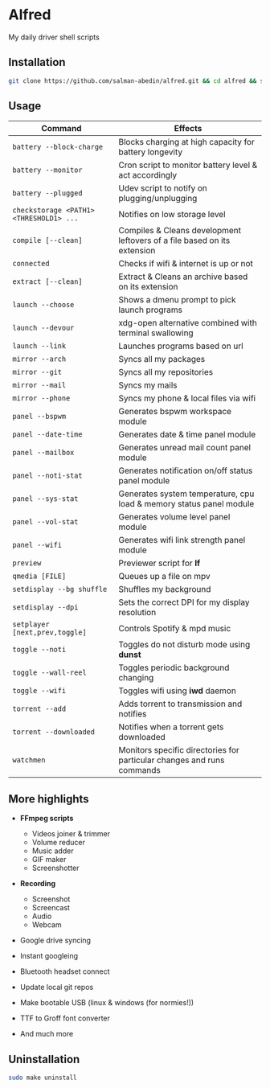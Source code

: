 # Alfred

My daily driver shell scripts

## Installation

```sh
git clone https://github.com/salman-abedin/alfred.git && cd alfred && sudo make install
```

## Usage

| Command                                 | Effects                                                                  |
| --------------------------------------- | ------------------------------------------------------------------------ |
| `battery --block-charge`                | Blocks charging at high capacity for battery longevity                   |
| `battery --monitor`                     | Cron script to monitor battery level & act accordingly                   |
| `battery --plugged`                     | Udev script to notify on plugging/unplugging                             |
| `checkstorage <PATH1> <THRESHOLD1> ...` | Notifies on low storage level                                            |
| `compile [--clean]`                     | Compiles & Cleans development leftovers of a file based on its extension |
| `connected`                             | Checks if wifi & internet is up or not                                   |
| `extract [--clean]`                     | Extract & Cleans an archive based on its extension                       |
| `launch --choose`                       | Shows a dmenu prompt to pick launch programs                             |
| `launch --devour`                       | xdg-open alternative combined with terminal swallowing                   |
| `launch --link`                         | Launches programs based on url                                           |
| `mirror --arch`                         | Syncs all my packages                                                    |
| `mirror --git`                          | Syncs all my repositories                                                |
| `mirror --mail`                         | Syncs my mails                                                           |
| `mirror --phone`                        | Syncs my phone & local files via wifi                                    |
| `panel --bspwm`                         | Generates bspwm workspace module                                         |
| `panel --date-time`                     | Generates date & time panel module                                       |
| `panel --mailbox`                       | Generates unread mail count panel module                                 |
| `panel --noti-stat`                     | Generates notification on/off status panel module                        |
| `panel --sys-stat`                      | Generates system temperature, cpu load & memory status panel module      |
| `panel --vol-stat`                      | Generates volume level panel module                                      |
| `panel --wifi`                          | Generates wifi link strength panel module                                |
| `preview`                               | Previewer script for **lf**                                              |
| `qmedia [FILE]`                         | Queues up a file on mpv                                                  |
| `setdisplay --bg shuffle`               | Shuffles my background                                                   |
| `setdisplay --dpi`                      | Sets the correct DPI for my display resolution                           |
| `setplayer [next,prev,toggle]`          | Controls Spotify & mpd music                                             |
| `toggle --noti`                         | Toggles do not disturb mode using **dunst**                              |
| `toggle --wall-reel`                    | Toggles periodic background changing                                     |
| `toggle --wifi`                         | Toggles wifi using **iwd** daemon                                        |
| `torrent --add`                         | Adds torrent to transmission and notifies                                |
| `torrent --downloaded`                  | Notifies when a torrent gets downloaded                                  |
| `watchmen`                              | Monitors specific directories for particular changes and runs commands   |

## More highlights

-  **FFmpeg scripts**

   -  Videos joiner & trimmer
   -  Volume reducer
   -  Music adder
   -  GIF maker
   -  Screenshotter

-  **Recording**

   -  Screenshot
   -  Screencast
   -  Audio
   -  Webcam

-  Google drive syncing
-  Instant googleing
-  Bluetooth headset connect
-  Update local git repos
-  Make bootable USB (linux & windows (for normies!))
-  TTF to Groff font converter
-  And much more

## Uninstallation

```sh
sudo make uninstall
```
